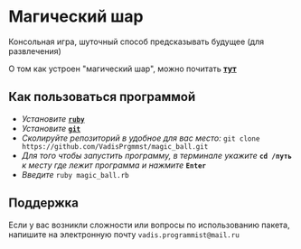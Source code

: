 # Магический шар

Консольная игра, шуточный способ предсказывать будущее (для развлечения)

О том как устроен "магический шар", можно почитать [**тут**](https://ru.wikipedia.org/wiki/Magic_8_ball "Magic_8_ball")

## Как пользоваться программой

- _Установите_ [**`ruby`**](http://devacademy.ru/posts/ustanovka-ruby-on-rails-na-ubuntu-1404-pri-pomoschi-rvm/)
- _Установите_ [**`git`**](https://www.digitalocean.com/community/tutorials/git-ubuntu-14-04-ru)
- _Сколируйте репозиторий в удобное для вас место:_ `git clone https://github.com/VadisPrgmmst/magic_ball.git`
- _Для того чтобы запустить программу, в терминале укажите_ **`cd /путь`** _к месту где лежит программа и нажмите_ **`Enter`**
- _Введите_ `ruby magic_ball.rb`

## Поддержка

Если у вас возникли сложности или вопросы по использованию пакета, напишите на электронную почту `vadis.programmist@mail.ru`








